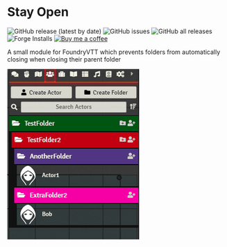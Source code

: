 # Stay Open
![GitHub release (latest by date)](https://img.shields.io/github/v/release/earlSt1/vtt-stay-open)  ![GitHub issues](https://img.shields.io/github/issues-raw/earlSt1/vtt-stay-open) ![GitHub all releases](https://img.shields.io/github/downloads/earlSt1/vtt-stay-open/total) ![Forge Installs](https://img.shields.io/badge/dynamic/json?label=Forge%20Installs&query=package.installs&suffix=%25&url=https%3A%2F%2Fforge-vtt.com%2Fapi%2Fbazaar%2Fpackage%2Fstay-open) [![Buy me a coffee](https://img.shields.io/badge/-buy%20me%20a%20coffee-%23334dae?logo=Ko-fi&amp;logoColor=white)](https://ko-fi.com/erceron) 

A small module for FoundryVTT which prevents folders from automatically closing when closing their parent folder

<img src="./stay_open.gif"/>

